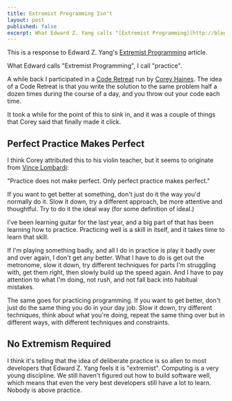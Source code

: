```yaml
---
title: Extremist Programming Isn't
layout: post
published: false
excerpt: What Edward Z. Yang calls "[Extremist Programming](http://blog.ezyang.com/2012/11/extremist-programming/)", I call "practice".
---
```


This is a response to Edward Z. Yang's [Extremist Programming](http://blog.ezyang.com/2012/11/extremist-programming/) article.

What Edward calls "Extremist Programming", I call "practice".

A while back I participated in a [Code Retreat](http://coderetreat.org) run by [Corey Haines](http://coreyhaines.com). The idea of a Code Retreat is that you write the solution to the same problem half a dozen times during the course of a day, and you throw out your code each time.

It took a while for the point of this to sink in, and it was a couple of things that Corey said that finally made it click.


## Perfect Practice Makes Perfect

I think Corey attributed this to his violin teacher, but it seems to originate from [Vince Lombardi](http://en.wikipedia.org/wiki/Vince_Lombardi):

"Practice does not make perfect. Only perfect practice makes perfect."

If you want to get better at something, don't just do it the way you'd normally do it. Slow it down, try a different approach, be more attentive and thoughtful. Try to do it the ideal way (for some definition of ideal.)

I've been learning guitar for the last year, and a big part of that has been learning how to practice. Practicing well is a skill in itself, and it takes time to learn that skill.

If I'm playing something badly, and all I do in practice is play it badly over and over again, I don't get any better. What I have to do is get out the metronome, slow it down, try different techniques for parts I'm struggling with, get them right, then slowly build up the speed again. And I have to pay attention to what I'm doing, not rush, and not fall back into habitual mistakes.

The same goes for practicing programming. If you want to get better, don't just do the same thing you do in your day job. Slow it down, try different techniques, think about what you're doing, repeat the same thing over but in different ways, with different techniques and constraints.


## No Extremism Required

I think it's telling that the idea of deliberate practice is so alien to most developers that Edward Z. Yang feels it is "extremist". Computing is a very young discipline. We still haven't figured out how to build software well, which means that even the very best developers still have a lot to learn. Nobody is above practice.
